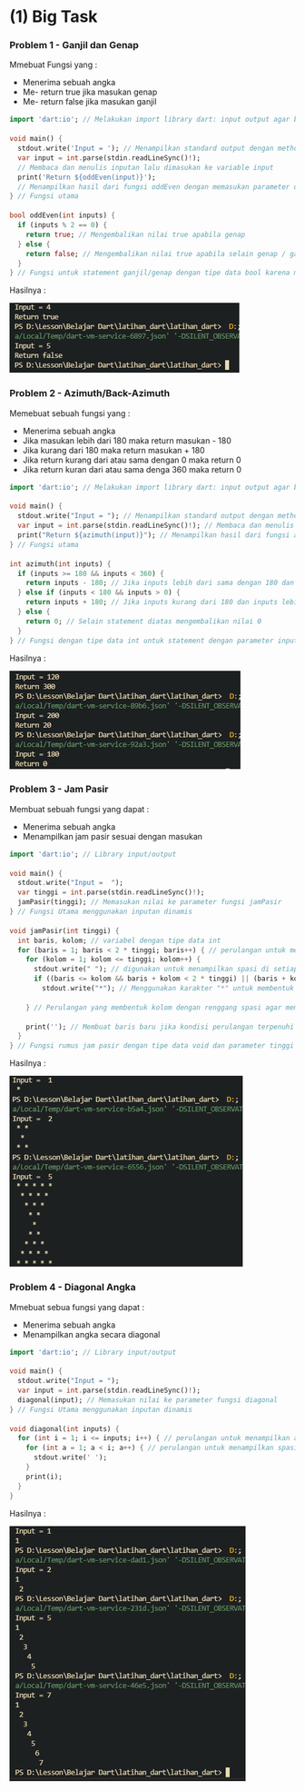# (1) Big Task

### Problem 1 - Ganjil dan Genap

Mmebuat Fungsi yang :
- Menerima sebuah angka
- Me- return true jika masukan genap
- Me- return false jika masukan ganjil

``` dart
import 'dart:io'; // Melakukan import library dart: input output agar bisa membaca dan menulis inputan pada keyboard dan juga menampilkan sesuai standard yang ada.

void main() { 
  stdout.write('Input = '); // Menampilkan standard output dengan method write agar menampilkan teks apa adanya tanpa baris baru
  var input = int.parse(stdin.readLineSync()!);
  // Membaca dan menulis inputan lalu dimasukan ke variable input
  print('Return ${oddEven(input)}');
  // Menampilkan hasil dari fungsi oddEven dengan memasukan parameter dari variable input
} // Fungsi utama

bool oddEven(int inputs) { 
  if (inputs % 2 == 0) {
    return true; // Mengembalikan nilai true apabila genap
  } else {
    return false; // Mengembalikan nilai true apabila selain genap / ganjil
  }
} // Fungsi untuk statement ganjil/genap dengan tipe data bool karena mengembalikan nilai true/false
```

Hasilnya : 

![Screenshots problem 1](screenshots/screenshots%20problem%201.png)


### Problem 2 - Azimuth/Back-Azimuth
Memebuat sebuah fungsi yang : 
- Menerima sebuah angka
- Jika masukan lebih dari 180 maka return masukan - 180
- Jika kurang dari 180 maka return masukan + 180
- Jika return kurang dari atau sama dengan 0 maka return 0
- Jika return kuran dari atau sama denga 360 maka return 0

``` dart
import 'dart:io'; // Melakukan import library dart: input output agar bisa membaca dan menulis inputan pada keyboard dan juga menampilkan sesuai standard yang ada.

void main() {
  stdout.write("Input = "); // Menampilkan standard output dengan method write agar menampilkan teks apa adanya tanpa baris baru
  var input = int.parse(stdin.readLineSync()!); // Membaca dan menulis inputan lalu dimasukan ke variable input
  print("Return ${azimuth(input)}"); // Menampilkan hasil dari fungsi azimuth dengan memasukan parameter dari variable input
} // Fungsi utama

int azimuth(int inputs) {
  if (inputs >= 180 && inputs < 360) {
    return inputs - 180; // Jika inputs lebih dari sama dengan 180 dan inputs kurang dari 360 maka mengembalikan nilai inputs - 180
  } else if (inputs < 180 && inputs > 0) {
    return inputs + 180; // Jika inputs kurang dari 180 dan inputs lebih dari 0 maka mengembalikan nilai inputs + 180
  } else {
    return 0; // Selain statement diatas mengembalikan nilai 0
  }
} // Fungsi dengan tipe data int untuk statement dengan parameter inputs 
```

Hasilnya : 

![Screenshots problem 2](screenshots/screenshots%20problem%202.png)

### Problem 3 - Jam Pasir
Membuat sebuah fungsi yang dapat : 
- Menerima sebuah angka
- Menampilkan jam pasir sesuai dengan masukan

``` dart
import 'dart:io'; // Library input/output

void main() {
  stdout.write("Input =  ");
  var tinggi = int.parse(stdin.readLineSync()!);
  jamPasir(tinggi); // Memasukan nilai ke parameter fungsi jamPasir 
} // Fungsi Utama menggunakan inputan dinamis

void jamPasir(int tinggi) {
  int baris, kolom; // variabel dengan tipe data int
  for (baris = 1; baris < 2 * tinggi; baris++) { // perulangan untuk membuat 2 baris yaitu atas dan bawah
    for (kolom = 1; kolom <= tinggi; kolom++) {
      stdout.write(" "); // digunakan untuk menampilkan spasi di setiap karakter pembentuk
      if ((baris <= kolom && baris + kolom < 2 * tinggi) || (baris + kolom >= 2 * tinggi)) // Statement untuk menentukan pembuatan baris atas atau baris bawah
        stdout.write("*"); // Menggunakan karakter "*" untuk membentuk baris dengan method standadr output agar tidak membuat baris baru

    } // Perulangan yang membentuk kolom dengan renggang spasi agar membentuk rangkaian jam pasir agar terlihat rapih
    
    print(''); // Membuat baris baru jika kondisi perulangan terpenuhi
  }
} // Fungsi rumus jam pasir dengan tipe data void dan parameter tinggi tipe data int
```

Hasilnya : 

![Screenshots problem 3](screenshots/screenshots%20problem%203.png)

### Problem 4 - Diagonal Angka
Mmebuat sebua fungsi yang dapat : 
- Menerima sebuah angka
- Menampilkan angka secara diagonal

``` dart
import 'dart:io'; // Library input/output

void main() {
  stdout.write("Input = ");
  var input = int.parse(stdin.readLineSync()!);
  diagonal(input); // Memasukan nilai ke parameter fungsi diagonal
} // Fungsi Utama menggunakan inputan dinamis

void diagonal(int inputs) {
  for (int i = 1; i <= inputs; i++) { // perulangan untuk menampilkan angka
    for (int a = 1; a < i; a++) { // perulangan untuk menampilkan spasi di setiap angka yang keluar
      stdout.write(' ');
    }
    print(i);
  }
}
```

Hasilnya : 

![Screenshots problem 4](screenshots/screenshots%20problem%204.png)